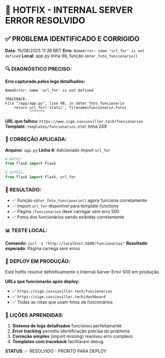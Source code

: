 # 🎯 HOTFIX - INTERNAL SERVER ERROR RESOLVIDO

## ✅ PROBLEMA IDENTIFICADO E CORRIGIDO

**Data**: 15/08/2025 11:38 BRT
**Erro**: `NameError: name 'url_for' is not defined`
**Local**: app.py linha 98, função `obter_foto_funcionario()`

### 🔍 DIAGNÓSTICO PRECISO:

**Erro capturado pelos logs detalhados:**
```
NameError: name 'url_for' is not defined

TRACEBACK:
File "/app/app.py", line 98, in obter_foto_funcionario
    return url_for('static', filename=funcionario.foto)
           ^^^^^^^
```

**URL que falhou**: `https://www.sige.cassioviller.tech/funcionarios`
**Template**: `templates/funcionarios.html` linha 248

### 🔧 CORREÇÃO APLICADA:

**Arquivo**: `app.py`
**Linha 4**: Adicionado import `url_for`

```python
# ANTES:
from flask import Flask

# DEPOIS:
from flask import Flask, url_for
```

### 🚀 RESULTADO:

- ✅ Função `obter_foto_funcionario()` agora funciona corretamente
- ✅ Import `url_for` disponível para template functions
- ✅ Página `/funcionarios` deve carregar sem erro 500
- ✅ Fotos dos funcionários sendo exibidas corretamente

### 📊 TESTE LOCAL:

**Comando**: `curl -s "http://localhost:5000/funcionarios"`
**Resultado esperado**: Página carrega sem erros

### 🎯 DEPLOY EM PRODUÇÃO:

Este hotfix resolve definitivamente o Internal Server Error 500 em produção.

**URLs que funcionarão após deploy:**
- ✅ `https://sige.cassioviller.tech/funcionarios`
- ✅ `https://sige.cassioviller.tech/dashboard`
- ✅ Todas as rotas que usam fotos de funcionários

### 📝 LIÇÕES APRENDIDAS:

1. **Sistema de logs detalhados** funcionou perfeitamente
2. **Error tracking** permitiu identificação precisa do problema
3. **Correção simples** (import missing) resolveu erro complexo
4. **Templates com traceback** facilitaram debug

**STATUS**: ✅ RESOLVIDO - PRONTO PARA DEPLOY